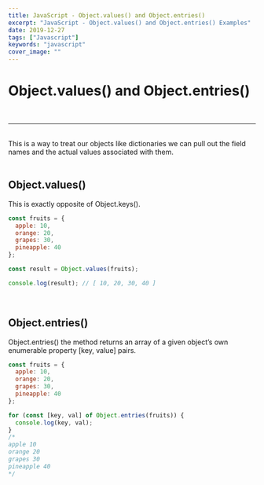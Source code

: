 ```yaml
---
title: JavaScript - Object.values() and Object.entries()
excerpt: "JavaScript - Object.values() and Object.entries() Examples"
date: 2019-12-27
tags: ["Javascript"]
keywords: "javascript"
cover_image: ""
---
```


# Object.values() and Object.entries()
<br>
<hr>
<br>
This is a way to treat our objects like dictionaries we can pull out the field names and the actual values associated with them.  
<br>
<br>

## Object.values()

This is exactly opposite of Object.keys().

```javascript
const fruits = {
  apple: 10,
  orange: 20,
  grapes: 30,
  pineapple: 40
};

const result = Object.values(fruits);

console.log(result); // [ 10, 20, 30, 40 ]
```
<br>

## Object.entries()

Object.entries() the method returns an array of a given object’s own enumerable property [key, value] pairs.

```javascript
const fruits = {
  apple: 10,
  orange: 20,
  grapes: 30,
  pineapple: 40
};

for (const [key, val] of Object.entries(fruits)) {
  console.log(key, val);
}
/* 
apple 10
orange 20
grapes 30
pineapple 40 
*/
```




